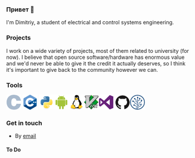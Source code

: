 ### Привет :wave:

I'm Dimitriy, a student of electrical and control systems engineering. 

<!--
:books: As a self taught developer, I'm constantly looking for ways to challenge myself and expand my skills. Life long learning, in my humble opinion, is a must in the world we live in.
-->

### Projects

I work on a wide variety of projects, most of them related to university (for now). I believe that open source software/hardware has enormous value and we'd never be able to give it the credit it actually deserves, so I think it's important to give back to the community however we can.

### Tools

<p align="left"><img src="https://github.com/devicons/devicon/blob/v2.8.2/icons/c/c-original.svg" alt="c" width="40" height="40"/> <img src="https://github.com/devicons/devicon/blob/v2.8.2/icons/cplusplus/cplusplus-original.svg" alt="cplusplus" width="40" height="40"/> <img src="https://github.com/devicons/devicon/blob/v2.8.2/icons/python/python-original.svg" alt="python" width="40" height="40"/><img src="https://github.com/devicons/devicon/blob/v2.8.2/icons/android/android-original.svg" alt="android" width="40" height="40"/><img src="https://github.com/devicons/devicon/blob/v2.8.2/icons/linux/linux-original.svg" alt="linux" width="40" height="40"/><img src="https://github.com/devicons/devicon/blob/v2.8.2/icons/vim/vim-original.svg" alt="vim" width="40" height="40"/><img src="https://github.com/devicons/devicon/blob/v2.8.2/icons/visualstudio/visualstudio-plain.svg" alt="visual-studio" width="40" height="40"/> <img src="https://github.com/devicons/devicon/blob/v2.8.2/icons/github/github-original.svg" alt="github" width="40" height="40"/><img src="https://github.com/devicons/devicon/blob/v2.8.2/icons/sourcetree/sourcetree-original.svg" alt="sourcetree" width="40" heigh="40"/>

### Get in touch

- By [email](mailto:d.v.georgiev@st.hanze.nl)

#### To Do
<!-- TODO-IST:START -->
<!--
:snowflake:  Graduate with Bachelor's in Electrical & Electronics Engineering           
:hourglass_flowing_sand:  Graduate with Master's in System Engineering                 
:waning_crescent_moon:  Work on aerospace projects
-->
<!-- TODO-IST:END -->

<!---
#### Github
![lang-stats](https://github-readme-stats.vercel.app/api/top-langs/?username=Silverlined&langs_count=10&layout=compact&hide=html,javascript,css,jupyter%20notebook&theme=dark)
--->
